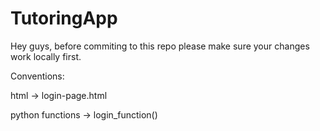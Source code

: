 # TutoringApp

Hey guys, before commiting to this repo please make sure your changes work locally first.


Conventions:

html -> login-page.html

python functions -> login_function()
